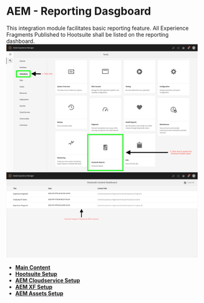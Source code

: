 # AEM - Reporting Dasgboard

This integration module facilitates basic reporting feature. All Experience Fragments Published to Hootsuite shall be listed on the reporting dashboard.
![dashboard-navigation](./images/reporting/reporting-1.png)
![dashboard-report](./images/reporting/reporting-2.png)

* **[Main Content](../README.md)**
* **[Hootsuite Setup](./HOOTSUITE_SETUP.md)**
* **[AEM Cloudservice Setup](./AEM_CLOUDSERVICES_SETUP.md)**
* **[AEM XF Setup](./AEM_XF_SETUP.md)**
* **[AEM Assets Setup](./AEM_ASSETS_SETUP.md)**
